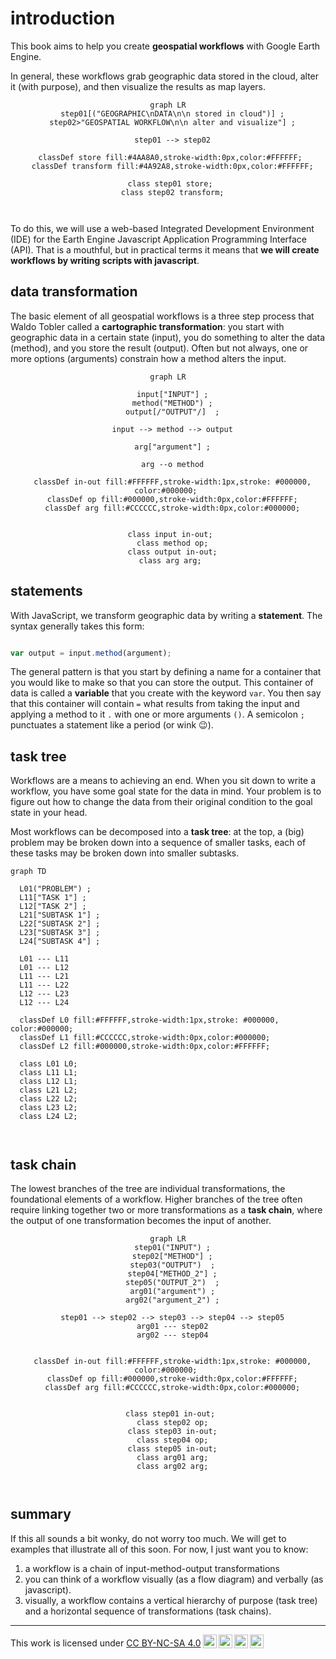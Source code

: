 # __introduction__  

This book aims to help you create __geospatial workflows__ with Google Earth Engine.  

In general, these workflows grab geographic data stored in the cloud, alter it (with purpose), and then visualize the results as map layers.  

<center>

``` mermaid
graph LR
  step01[("GEOGRAPHIC\nDATA\n\n stored in cloud")] ;
  step02>"GEOSPATIAL WORKFLOW\n\n alter and visualize"] ;

  step01 --> step02

  classDef store fill:#4AA8A0,stroke-width:0px,color:#FFFFFF; 
  classDef transform fill:#4A92A8,stroke-width:0px,color:#FFFFFF;

  class step01 store; 
  class step02 transform;

 
```

</center>

To do this, we will use a web-based Integrated Development Environment (IDE) for the Earth Engine Javascript Application Programming Interface (API). That is a mouthful, but in practical terms it means that __we will create workflows by writing scripts with javascript__.   

## __data transformation__   

The basic element of all geospatial workflows is a three step process that Waldo Tobler called a __cartographic transformation__: you start with geographic data in a certain state (input), you do something to alter the data (method), and you store the result (output). Often but not always, one or more options (arguments) constrain how a method alters the input.   

<center>

``` mermaid
graph LR

  input["INPUT"] ;
  method("METHOD") ;
  output[/"OUTPUT"/]  ;

  input --> method --> output
  
  arg["argument"] ;
  
  arg --o method

  classDef in-out fill:#FFFFFF,stroke-width:1px,stroke: #000000, color:#000000; 
  classDef op fill:#000000,stroke-width:0px,color:#FFFFFF;
  classDef arg fill:#CCCCCC,stroke-width:0px,color:#000000;
  

  class input in-out; 
  class method op;
  class output in-out;
  class arg arg; 
```

</center>

## __statements__

With JavaScript, we transform geographic data by writing a __statement__. The syntax generally takes this form:

```js

var output = input.method(argument);

```

The general pattern is that you start by defining a name for a container that you would like to make so that you can store the output. This container of data is called a __variable__ that you create with the keyword ```var```. You then say that this container will contain ```=``` what results from taking the input and applying a method to it ```.``` with one or more arguments ```()```. A semicolon ```;``` punctuates a statement like a period (or wink :wink:).  

## __task tree__

Workflows are a means to achieving an end. When you sit down to write a workflow, you have some goal state for the data in mind. Your problem is to figure out how to change the data from their original condition to the goal state in your head.  

Most workflows can be decomposed into a __task tree__: at the top, a (big) problem  may be broken down into a sequence of smaller tasks, each of these tasks may be broken down into smaller subtasks.    


``` mermaid
graph TD

  L01("PROBLEM") ;
  L11["TASK 1"] ;
  L12["TASK 2"] ;
  L21["SUBTASK 1"] ;
  L22["SUBTASK 2"] ;
  L23["SUBTASK 3"] ;
  L24["SUBTASK 4"] ;

  L01 --- L11 
  L01 --- L12
  L11 --- L21
  L11 --- L22
  L12 --- L23
  L12 --- L24

  classDef L0 fill:#FFFFFF,stroke-width:1px,stroke: #000000, color:#000000; 
  classDef L1 fill:#CCCCCC,stroke-width:0px,color:#000000;
  classDef L2 fill:#000000,stroke-width:0px,color:#FFFFFF;  

  class L01 L0; 
  class L11 L1;
  class L12 L1;
  class L21 L2;
  class L22 L2;
  class L23 L2;
  class L24 L2;

 
```


</center>


## __task chain__  

The lowest branches of the tree are individual transformations, the foundational elements of a workflow. Higher branches of the tree often require linking together two or more transformations as a __task chain__, where the output of one transformation becomes the input of another. 

<center>

``` mermaid
graph LR
  step01("INPUT") ;
  step02["METHOD"] ;
  step03("OUTPUT")  ;
  step04["METHOD_2"] ;
  step05("OUTPUT_2")  ;
  arg01("argument") ;
  arg02("argument_2") ;

  step01 --> step02 --> step03 --> step04 --> step05
  arg01 --- step02
  arg02 --- step04


  classDef in-out fill:#FFFFFF,stroke-width:1px,stroke: #000000, color:#000000; 
  classDef op fill:#000000,stroke-width:0px,color:#FFFFFF;
  classDef arg fill:#CCCCCC,stroke-width:0px,color:#000000;
  

  class step01 in-out; 
  class step02 op;
  class step03 in-out;
  class step04 op;
  class step05 in-out;
  class arg01 arg;
  class arg02 arg;

 
```

</center>

## __summary__

If this all sounds a bit wonky, do not worry too much. We will get to examples that illustrate all of this soon. For now, I just want you to know:  

1. a workflow is a chain of input-method-output transformations 
2. you can think of a workflow visually (as a flow diagram) and verbally (as javascript).  
3. visually, a workflow contains a vertical hierarchy of purpose (task tree) and a horizontal sequence of transformations (task chains). 

---


<p xmlns:cc="http://creativecommons.org/ns#" >This work is licensed under <a href="https://creativecommons.org/licenses/by-nc-sa/4.0/?ref=chooser-v1" target="_blank" rel="license noopener noreferrer" style="display:inline-block;">CC BY-NC-SA 4.0<img style="height:22px!important;margin-left:3px;vertical-align:text-bottom;" src="https://mirrors.creativecommons.org/presskit/icons/cc.svg?ref=chooser-v1" alt=""><img style="height:22px!important;margin-left:3px;vertical-align:text-bottom;" src="https://mirrors.creativecommons.org/presskit/icons/by.svg?ref=chooser-v1" alt=""><img style="height:22px!important;margin-left:3px;vertical-align:text-bottom;" src="https://mirrors.creativecommons.org/presskit/icons/nc.svg?ref=chooser-v1" alt=""><img style="height:22px!important;margin-left:3px;vertical-align:text-bottom;" src="https://mirrors.creativecommons.org/presskit/icons/sa.svg?ref=chooser-v1" alt=""></a></p>
